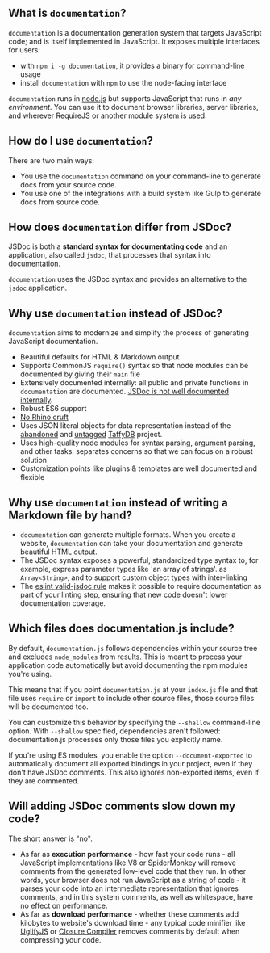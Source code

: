 ## What is `documentation`?

`documentation` is a documentation generation system that targets JavaScript code; and is itself implemented
in JavaScript. It exposes multiple interfaces for users:

* with `npm i -g documentation`, it provides a binary for command-line usage
* install `documentation` with `npm` to use the node-facing interface

`documentation` runs in [node.js](https://nodejs.org/) but supports JavaScript
that runs in _any environment_. You can use it to document browser libraries,
server libraries, and wherever RequireJS or another module system is used.

## How do I use `documentation`?

There are two main ways:

* You use the `documentation` command on your command-line to generate docs
  from your source code.
* You use one of the integrations with a build system like Gulp to generate
  docs from source code.

## How does `documentation` differ from JSDoc?

JSDoc is both a **standard syntax for documentating code** and an
application, also called `jsdoc`, that processes that syntax into documentation.

`documentation` uses the JSDoc syntax and provides an alternative to the `jsdoc`
application.

## Why use `documentation` instead of JSDoc?

`documentation` aims to modernize and simplify the process of generating JavaScript
documentation.

* Beautiful defaults for HTML & Markdown output
* Supports CommonJS `require()` syntax so that node modules can be documented
  by giving their `main` file
* Extensively documented internally: all public and private functions in `documentation`
  are documented. [JSDoc is not well documented internally](https://github.com/jsdoc3/jsdoc/issues/839).
* Robust ES6 support
* [No Rhino cruft](https://github.com/jsdoc3/jsdoc/issues/942)
* Uses JSON literal objects for data representation instead of the [abandoned](https://github.com/typicaljoe/taffydb/graphs/contributors)
  and [untagged](https://github.com/jsdoc3/jsdoc/blob/master/package.json#L25) [TaffyDB](http://www.taffydb.com/) project.
* Uses high-quality node modules for syntax parsing, argument parsing, and other
  tasks: separates concerns so that we can focus on a robust solution
* Customization points like plugins & templates are well documented and
  flexible

## Why use `documentation` instead of writing a Markdown file by hand?

* `documentation` can generate multiple formats. When you create a
  website, `documentation` can take your documentation and generate
  beautiful HTML output.
* The JSDoc syntax exposes a powerful, standardized type syntax to, for example,
  express parameter types like 'an array of strings'.
  as `Array<String>`, and to support custom object types with inter-linking
* The [eslint valid-jsdoc rule](http://eslint.org/docs/rules/valid-jsdoc.html)
  makes it possible to require documentation as part of your linting step,
  ensuring that new code doesn't lower documentation coverage.

## Which files does documentation.js include?

By default, `documentation.js` follows dependencies within your source tree
and excludes `node_modules` from results. This is meant to process your application
code automatically but avoid documenting the npm modules you're
using.

This means that if you point `documentation.js` at your `index.js` file and
that file uses `require` or `import` to include other source files,
those source files will be documented too.

You can customize this behavior by specifying the `--shallow` command-line
option. With `--shallow` specified, dependencies aren't followed: documentation.js
processes only those files you explicitly name.

If you're using ES modules, you enable the option `--document-exported` to automatically
document all exported bindings in your project, even if they don't have JSDoc comments.
This also ignores non-exported items, even if they are commented.

## Will adding JSDoc comments slow down my code?

The short answer is "no".

* As far as **execution performance** - how fast your code runs -
  all JavaScript implementations like V8 or SpiderMonkey will remove
  comments from the generated low-level code that they run. In other words,
  your browser does not run JavaScript as a string of code - it parses your
  code into an intermediate representation that ignores comments, and in this
  system comments, as well as whitespace, have no effect on performance.
* As far as **download performance** - whether these comments add kilobytes to
  website's download time - any typical code minifier
  like [UglifyJS](https://github.com/mishoo/UglifyJS) or [Closure Compiler](https://developers.google.com/closure/compiler/)
  removes comments by default when compressing your code.
